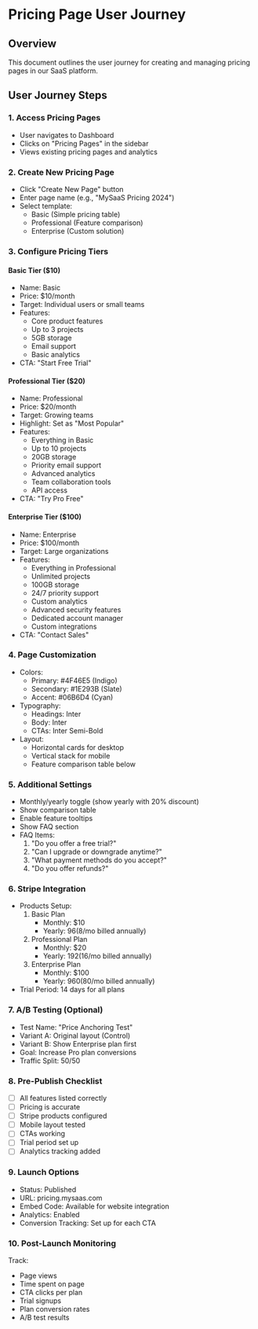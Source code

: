 # Pricing Page User Journey

## Overview
This document outlines the user journey for creating and managing pricing pages in our SaaS platform.

## User Journey Steps

### 1. Access Pricing Pages
- User navigates to Dashboard
- Clicks on "Pricing Pages" in the sidebar
- Views existing pricing pages and analytics

### 2. Create New Pricing Page
- Click "Create New Page" button
- Enter page name (e.g., "MySaaS Pricing 2024")
- Select template:
  - Basic (Simple pricing table)
  - Professional (Feature comparison)
  - Enterprise (Custom solution)

### 3. Configure Pricing Tiers
#### Basic Tier ($10)
- Name: Basic
- Price: $10/month
- Target: Individual users or small teams
- Features:
  - Core product features
  - Up to 3 projects
  - 5GB storage
  - Email support
  - Basic analytics
- CTA: "Start Free Trial"

#### Professional Tier ($20)
- Name: Professional
- Price: $20/month
- Target: Growing teams
- Highlight: Set as "Most Popular"
- Features:
  - Everything in Basic
  - Up to 10 projects
  - 20GB storage
  - Priority email support
  - Advanced analytics
  - Team collaboration tools
  - API access
- CTA: "Try Pro Free"

#### Enterprise Tier ($100)
- Name: Enterprise
- Price: $100/month
- Target: Large organizations
- Features:
  - Everything in Professional
  - Unlimited projects
  - 100GB storage
  - 24/7 priority support
  - Custom analytics
  - Advanced security features
  - Dedicated account manager
  - Custom integrations
- CTA: "Contact Sales"

### 4. Page Customization
- Colors:
  - Primary: #4F46E5 (Indigo)
  - Secondary: #1E293B (Slate)
  - Accent: #06B6D4 (Cyan)
- Typography:
  - Headings: Inter
  - Body: Inter
  - CTAs: Inter Semi-Bold
- Layout:
  - Horizontal cards for desktop
  - Vertical stack for mobile
  - Feature comparison table below

### 5. Additional Settings
- Monthly/yearly toggle (show yearly with 20% discount)
- Show comparison table
- Enable feature tooltips
- Show FAQ section
- FAQ Items:
  1. "Do you offer a free trial?"
  2. "Can I upgrade or downgrade anytime?"
  3. "What payment methods do you accept?"
  4. "Do you offer refunds?"

### 6. Stripe Integration
- Products Setup:
  1. Basic Plan
     - Monthly: $10
     - Yearly: $96 ($8/mo billed annually)
  2. Professional Plan
     - Monthly: $20
     - Yearly: $192 ($16/mo billed annually)
  3. Enterprise Plan
     - Monthly: $100
     - Yearly: $960 ($80/mo billed annually)
- Trial Period: 14 days for all plans

### 7. A/B Testing (Optional)
- Test Name: "Price Anchoring Test"
- Variant A: Original layout (Control)
- Variant B: Show Enterprise plan first
- Goal: Increase Pro plan conversions
- Traffic Split: 50/50

### 8. Pre-Publish Checklist
- [ ] All features listed correctly
- [ ] Pricing is accurate
- [ ] Stripe products configured
- [ ] Mobile layout tested
- [ ] CTAs working
- [ ] Trial period set up
- [ ] Analytics tracking added

### 9. Launch Options
- Status: Published
- URL: pricing.mysaas.com
- Embed Code: Available for website integration
- Analytics: Enabled
- Conversion Tracking: Set up for each CTA

### 10. Post-Launch Monitoring
Track:
- Page views
- Time spent on page
- CTA clicks per plan
- Trial signups
- Plan conversion rates
- A/B test results